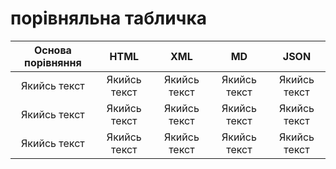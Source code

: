 # порівняльна табличка

|Основа порівняння| HTML         | XML          |     MD       |     JSON     |
|:--------------: |:------------:|:------------:| :----------: | :----------: |
|   Якийсь текст  | Якийсь текст | Якийсь текст | Якийсь текст | Якийсь текст |
|   Якийсь текст  | Якийсь текст | Якийсь текст | Якийсь текст | Якийсь текст |
|   Якийсь текст  | Якийсь текст | Якийсь текст | Якийсь текст | Якийсь текст |

